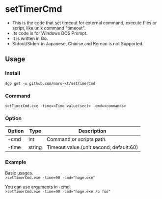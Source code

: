 # setTimerCmd

- This is the code that set timeout for external command, execute files or script, like unix command "timeout".
- Its code is for Windows DOS Prompt.
- It is written in Go.
- Stdout/Stderr in Japanese, Chinise and Korean is not Supported.

## Usage

### Install

`$go get -u github.com/maro-kt/setTimerCmd`

### Command

`setTimerCmd.exe -time=<Time value(sec)> -cmd=<commands>`

### Option

| Option | Type | Description |
| ---- | ---- | ---- |
| -cmd | int | Command or scripts path.|
| -time | string | Timeout value.(unit:second, default:60)  |

### Example

Basic usages.  
`>setTimerCmd.exe -time=90 -cmd="hoge.exe"`

You can use arguments in -cmd.  
`>setTimerCmd.exe -time=90 -cmd="hoge.exe /b foo"`